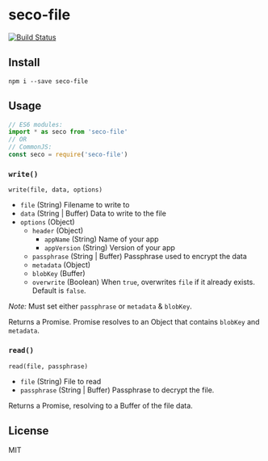 seco-file
=========

[![Build Status](https://travis-ci.org/ExodusMovement/seco-file.svg?branch=master)](https://travis-ci.org/ExodusMovement/seco-file)

Install
-------

    npm i --save seco-file

Usage
-----

```js
// ES6 modules:
import * as seco from 'seco-file'
// OR
// CommonJS:
const seco = require('seco-file')
```

### `write()`

`write(file, data, options)`

- `file` (String) Filename to write to
- `data` (String | Buffer) Data to write to the file
- `options` (Object)
  - `header` (Object)
    - `appName` (String) Name of your app
    - `appVersion` (String) Version of your app
  - `passphrase` (String | Buffer) Passphrase used to encrypt the data
  - `metadata` (Object)
  - `blobKey` (Buffer)
  - `overwrite` (Boolean) When `true`, overwrites `file` if it already exists. Default is `false`.

_Note:_ Must set either `passphrase` or `metadata` & `blobKey`.

Returns a Promise. Promise resolves to an Object that contains `blobKey` and `metadata`.

### `read()`

`read(file, passphrase)`

- `file` (String) File to read
- `passphrase` (String | Buffer) Passphrase to decrypt the file.

Returns a Promise, resolving to a Buffer of the file data.

License
-------

MIT
